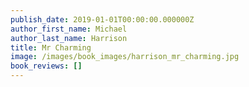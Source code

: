 ```yaml
---
publish_date: 2019-01-01T00:00:00.000000Z
author_first_name: Michael
author_last_name: Harrison
title: Mr Charming
image: /images/book_images/harrison_mr_charming.jpg
book_reviews: []
---
```

